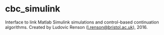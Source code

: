 # cbc_simulink
Interface to link Matlab Simulink simulations and control-based continuation algorithms.
Created by Ludovic Renson (l.renson@bristol.ac.uk), 2016.
